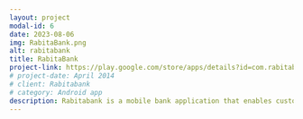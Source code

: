 ```yaml
---
layout: project
modal-id: 6
date: 2023-08-06
img: RabitaBank.png
alt: rabitabank
title: RabitaBank
project-link: https://play.google.com/store/apps/details?id=com.rabitabank&hl=en&gl=US
# project-date: April 2014
# client: Rabitabank
# category: Android app
description: Rabitabank is a mobile bank application that enables customers to perform different banking operations, such as, card-to-card transactions, checking balances, viewing statements, managing loans, mortgages, and other financial activities.
---
```

